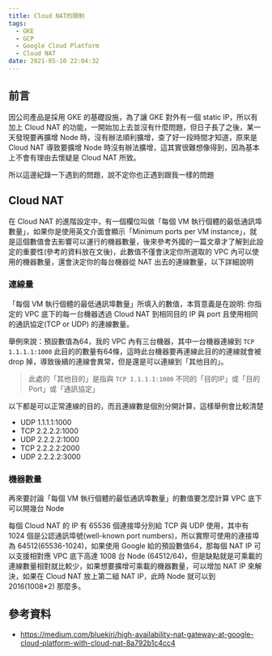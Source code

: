 ```yaml
---
title: Cloud NAT的限制
tags:
  - GKE
  - GCP
  - Google Cloud Platform
  - Cloud NAT
date: 2021-05-10 22:04:32
---
```


## 前言

因公司產品是採用 GKE 的基礎設施，為了讓 GKE 對外有一個 static IP，所以有加上 Cloud NAT 的功能，一開始加上去並沒有什麼問題，但日子長了之後，某一天發現要再擴增 Node 時，沒有辦法順利擴增，查了好一段時間才知道，原來是 Cloud NAT 導致要擴增 Node 時沒有辦法擴增，這其實很難想像得到，因為基本上不會有理由去懷疑是 Cloud NAT 所致。

所以這邊紀錄一下遇到的問題，說不定你也正遇到跟我一樣的問題

<!--more-->

## Cloud NAT

在 Cloud NAT 的進階設定中，有一個欄位叫做「每個 VM
執行個體的最低通訊埠數量」，如果你是使用英文介面會顯示「Minimum ports per VM instance」，就是這個數值會去影響可以運行的機器數量，後來參考外國的一篇文章才了解到此設定的重要性(參考的資料放在文後)，此數值不僅會決定你所選取的 VPC 內可以使用的機器數量，還會決定你的每台機器從 NAT 出去的連線數量，以下詳細說明

### 連線量

「每個 VM 執行個體的最低通訊埠數量」所填入的數值，本質意義是在說明: 你指定的 VPC 底下的每一台機器透過 Cloud NAT 到相同目的 IP 與 port 且使用相同的通訊協定(TCP or UDP) 的連線數量。

舉例來說：預設數值為64，我的 VPC 內有三台機器，其中一台機器連線到 `TCP 1.1.1.1:1000` 此目的的數量有64條，這時此台機器要再連線此目的的連線就會被 drop 掉，導致後續的連線會異常，但是還是可以連線到「其他目的」。

> 此處的「其他目的」是指與 `TCP 1.1.1.1:1000` 不同的「目的IP」或「目的Port」或「通訊協定」

以下都是可以正常連線的目的，而且連線數是個別分開計算，這樣舉例會比較清楚

- UDP 1.1.1.1:1000
- TCP 2.2.2.2:1000
- UDP 2.2.2.2:1000
- TCP 2.2.2.2:2000
- UDP 2.2.2.2:3000

### 機器數量

再來要討論「每個 VM 執行個體的最低通訊埠數量」的數值要怎麼計算 VPC 底下可以開幾台 Node

每個 Cloud NAT 的 IP 有 65536 個連接埠分別給 TCP 與 UDP 使用，其中有 1024 個是公認通訊埠號(well-known port numbers)，所以實際可使用的連接埠為 64512(65536-1024)，如果使用 Google 給的預設數值64，那每個 NAT IP 可以支援相對應 VPC 底下高達 1008 台 Node (64512/64)，但是缺點就是可乘載的連線數量相對就比較少，如果想要擴增可乘載的機器數量，可以增加 NAT IP 來解決，如果在 Cloud NAT 放上第二組 NAT IP，此時 Node 就可以到 2016(1008*2) 那麼多。

## 參考資料

- https://medium.com/bluekiri/high-availability-nat-gateway-at-google-cloud-platform-with-cloud-nat-8a792b1c4cc4
